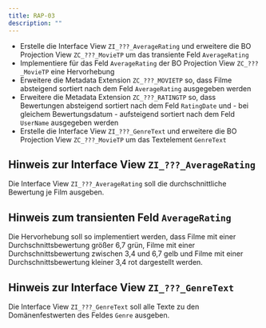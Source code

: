 ```yaml
---
title: RAP-03
description: ""
---
```


- Erstelle die Interface View `ZI_???_AverageRating` und erweitere die BO Projection View `ZC_???_MovieTP` um das transiente Feld `AverageRating`
- Implementiere für das Feld `AverageRating` der BO Projection View `ZC_???_MovieTP` eine Hervorhebung
- Erweitere die Metadata Extension `ZC_???_MOVIETP` so, dass Filme absteigend sortiert nach dem Feld `AverageRating` ausgegeben werden
- Erweitere die Metadata Extension `ZC_???_RATINGTP` so, dass Bewertungen absteigend sortiert nach dem Feld `RatingDate` und - bei gleichem Bewertungsdatum - aufsteigend sortiert nach dem Feld `UserName` ausgegeben werden
- Erstelle die Interface View `ZI_???_GenreText` und erweitere die BO Projection View `ZC_???_MovieTP` um das Textelement `GenreText`

## Hinweis zur Interface View `ZI_???_AverageRating`

Die Interface View `ZI_???_AverageRating` soll die durchschnittliche Bewertung je Film ausgeben.

## Hinweis zum transienten Feld `AverageRating`

Die Hervorhebung soll so implementiert werden, dass Filme mit einer Durchschnittsbewertung größer 6,7 grün, Filme mit einer Durchschnittsbewertung zwischen 3,4 und 6,7 gelb und Filme mit einer Durchschnittsbewertung kleiner 3,4 rot dargestellt werden.

## Hinweis zur Interface View `ZI_???_GenreText`

Die Interface View `ZI_???_GenreText` soll alle Texte zu den Domänenfestwerten des Feldes `Genre` ausgeben.
